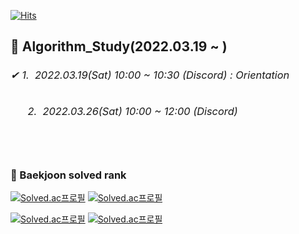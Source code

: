 [![Hits](https://hits.seeyoufarm.com/api/count/incr/badge.svg?url=https://github.com/leechun1095/Algorithm_Study&count_bg=%233DBCC8&title_bg=%23555555&icon=&icon_color=%23E7E7E7&title=hits&edge_flat=false)](https://hits.seeyoufarm.com)

<h2>👋 Algorithm_Study(2022.03.19 ~ )<h3>
<div>
  <h6>✔&nbsp;1.&nbsp;&nbsp;2022.03.19(Sat) 10:00 ~ 10:30 (Discord) : Orientation</h6>
  <h6>&nbsp;&nbsp;&nbsp;&nbsp;&nbsp;&nbsp;2.&nbsp;&nbsp;2022.03.26(Sat) 10:00 ~ 12:00 (Discord)</h6>
</div>
<br>

<h3>🏅 Baekjoon solved rank</h3>

[![Solved.ac프로필](http://mazassumnida.wtf/api/v2/generate_badge?boj=skgml0)](https://solved.ac/skgml0) [![Solved.ac프로필](http://mazassumnida.wtf/api/v2/generate_badge?boj=ldy0956)](https://solved.ac/ldy0956)   
  
[![Solved.ac프로필](http://mazassumnida.wtf/api/v2/generate_badge?boj=dlckdgjs89)](https://solved.ac/dlckdgjs89) [![Solved.ac프로필](http://mazassumnida.wtf/api/v2/generate_badge?boj=alias8282)](https://solved.ac/alias8282)

